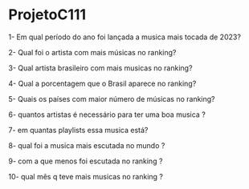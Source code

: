# ProjetoC111

1- Em qual período do ano foi lançada a musica mais tocada de 2023?
 
2- Qual foi o artista com mais músicas no ranking?
 
3- Qual artista brasileiro com mais musicas no ranking?
 
4- Qual a porcentagem que o Brasil aparece no ranking?
 
5- Quais os países com maior número de músicas no ranking?

6- quantos artistas é necessário para ter uma boa musica ?
  
7- em quantas playlists essa musica está?
 
8- qual foi a musica mais escutada no mundo ?
 
9- com a que menos foi escutada no ranking ?
 
10- qual mês q teve mais musicas no ranking ?
 
